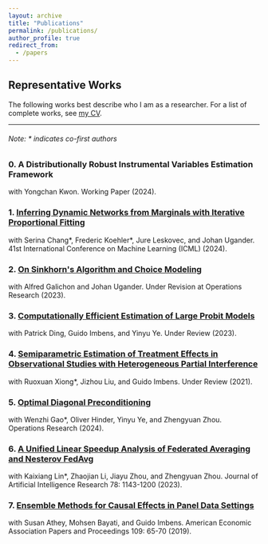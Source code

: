 ```yaml
---
layout: archive
title: "Publications"
permalink: /publications/
author_profile: true
redirect_from:
  - /papers
---
```

## Representative Works
The following works best describe who I am as a researcher. For a list of complete works, see [my CV](https://zhaonanq.github.io/files/CV_Zhaonan_Qu.pdf).


___

###### _Note: \* indicates co-first authors_

### 0. A Distributionally Robust Instrumental Variables Estimation Framework
with Yongchan Kwon. Working Paper (2024).


### 1. [Inferring Dynamic Networks from Marginals with Iterative Proportional Fitting](https://arxiv.org/abs/2402.18697)
with Serina Chang*, Frederic Koehler*, Jure Leskovec, and Johan Ugander. 41st International Conference on Machine Learning (ICML)  (2024).


### 2. [On Sinkhorn's Algorithm and Choice Modeling](https://arxiv.org/abs/2310.00260)
with Alfred Galichon and Johan Ugander. Under Revision at Operations Research (2023).


### 3. [Computationally Efficient Estimation of Large Probit Models](https://arxiv.org/abs/2407.09371)
with Patrick Ding, Guido Imbens, and Yinyu Ye. Under Review (2023).


### 4. [Semiparametric Estimation of Treatment Effects in Observational Studies with Heterogeneous Partial Interference](https://arxiv.org/abs/2107.12420)
with Ruoxuan Xiong*, Jizhou Liu, and Guido Imbens. Under Review (2021).


### 5. [Optimal Diagonal Preconditioning](https://arxiv.org/abs/2209.00809)
with Wenzhi Gao*, Oliver Hinder, Yinyu Ye, and Zhengyuan Zhou. Operations Research (2024).


### 6. [A Unified Linear Speedup Analysis of Federated Averaging and Nesterov FedAvg](https://arxiv.org/abs/2007.05690)
with Kaixiang Lin*, Zhaojian Li, Jiayu Zhou, and Zhengyuan Zhou. Journal of Artificial Intelligence Research 78: 1143-1200 (2023).


### 7. [Ensemble Methods for Causal Effects in Panel Data Settings](https://arxiv.org/abs/1903.10079)
with Susan Athey, Mohsen Bayati, and Guido Imbens. American Economic Association Papers and Proceedings 109: 65-70 (2019).

